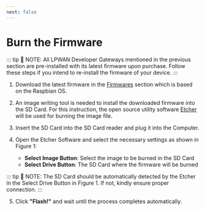 ```yaml
---
next: false
---
```


# Burn the Firmware

::: tip 📝 NOTE:
 All LPWAN Developer Gateways mentioned in the previous section are pre-installed with its latest firmware upon purchase. Follow these steps if you intend to re-install the firmware of your device.
:::
1. Download the latest firmware in the [Firmwares](/knowledge-hub/Learn/Resources/user-manual/gateway-firmware-burning/firmwares.html) section which is based on the Raspbian OS.

2. An image writing tool is needed to install the downloaded firmware into the SD Card. For this instruction, the open source utility software [Etcher](https://www.balena.io/etcher/) will be used for burning the image file.

3. Insert the SD Card into the SD Card reader and plug it into the Computer.

4. Open the Etcher Software and select the necessary settings as shown in Figure 1:
    * **Select Image Button**: Select the image to be burned in the SD Card
    * **Select Drive Button**: The SD Card where the firmware will be burned
 
 <!---
Feel free to change the description for Select Image and Select Drive buttons
-->

::: tip 📝 NOTE:
 The SD Card should be automatically detected by the Etcher in the Select Drive Button in Figure 1. If not, kindly ensure proper connection.
:::

<rk-img
  src="/assets/images/user-manual/developer-gateways/firmware-burning/firmwareburn.png"
  figure-number="1"
  caption="Balena Etcher Software"
/>

5. Click **"Flash!"** and wait until the process completes automatically.